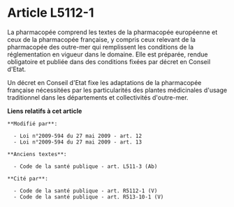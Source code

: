 # Article L5112-1

La pharmacopée comprend les textes de la pharmacopée européenne et ceux de la pharmacopée française, y compris ceux relevant
de la pharmacopée des outre-mer qui remplissent les conditions de la réglementation en vigueur dans le domaine. Elle est
préparée, rendue obligatoire et publiée dans des conditions fixées par décret en Conseil d'Etat.

Un décret en Conseil d'Etat fixe les adaptations de la pharmacopée française nécessitées par les particularités des plantes
médicinales d'usage traditionnel dans les départements et collectivités d'outre-mer.

**Liens relatifs à cet article**

	**Modifié par**:

	  - Loi n°2009-594 du 27 mai 2009 - art. 12
	  - Loi n°2009-594 du 27 mai 2009 - art. 13

	**Anciens textes**:

	  - Code de la santé publique - art. L511-3 (Ab)

	**Cité par**:

	  - Code de la santé publique - art. R5112-1 (V)
	  - Code de la santé publique - art. R513-10-1 (V)
